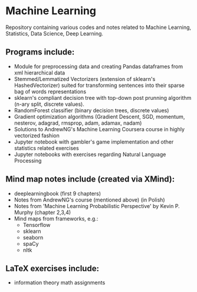# Machine Learning

Repository containing various codes and notes related to Machine Learning, Statistics, Data Science, Deep Learning.

## Programs include:

- Module for preprocessing data and creating Pandas dataframes from xml hierarchical data
- Stemmed/Lemmatized Vectorizers (extension of sklearn's HashedVectorizer) suited for transforming sentences into their sparse bag of words representations
- sklearn's compliant decision tree with top-down post prunning algorithm (n-ary split, discrete values).
- RandomForest classifier (binary decision trees, discrete values)
- Gradient optimization algorithms (Gradient Descent, SGD, momentum, nesterov, adagrad, rmsprop, adam, adamax, nadam)
- Solutions to AndrewNG's Machine Learning Coursera course in highly vectorized fashion
- Jupyter notebook with gambler's game implementation and other statistics related exercises
- Jupyter notebooks with exercises regarding Natural Language Processing

## Mind map notes include (created via XMind):

- deeplearningbook (first 9 chapters)
- Notes from AndrewNG's course (mentioned above) (in Polish)
- Notes from 'Machine Learning Probabilistic Perspective' by Kevin P. Murphy (chapter 2,3,4)
- Mind maps from frameworks, e.g.:
  - Tensorflow
  - sklearn
  - seaborn
  - spaCy
  - nltk
  
## LaTeX exercises include:

- information theory math assignments
 
